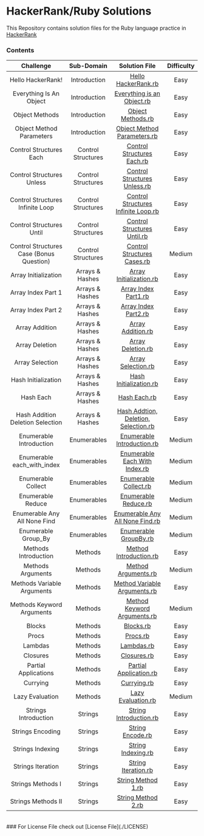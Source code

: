 # HackerRank/Ruby Solutions

This Repository contains solution files for the Ruby language practice in [HackerRank](https://www.hackerrank.com/domains/ruby)

### Contents

| Challenge    | Sub-Domain     | Solution File     | Difficulty    |
| :----------: | :------------: | :-----------: | :----------------: |
| Hello HackerRank! | Introduction | [Hello HackerRank.rb](Solutions/Hello%20Hackrrank.rb) | Easy |
| Everything Is An Object | Introduction | [Everything is an Object.rb](Solutions/Everything%20is%20an%20Object.rb) | Easy |
| Object Methods | Introduction | [Object Methods.rb](Solutions/Object%20Methods.rb) | Easy |
| Object Method Parameters | Introduction | [Object Method Parameters.rb](Solutions/Object%20Method%20Parameter.rb) | Easy |
| Control Structures Each | Control Structures | [Control Structures Each.rb](Solutions/Control%20Structures%20Each.rb) | Easy |
| Control Structures Unless | Control Structures | [Control Structures Unless.rb](Solutions/Control%20Structures%20Unless.rb) | Easy |
| Control Structures Infinite Loop | Control Structures | [Control Structures Infinite Loop.rb](Solutions/Control%20Structures%20Infinite%20Loop.rb) | Easy |
| Control Structures Until | Control Structures | [Control Structures Until.rb](Solutions/Control%20Structures%20Until.rb) | Easy |
| Control Structures Case (Bonus Question) | Control Structures | [Control Structures Cases.rb](Solutions/Control%20Structures%20Cases.rb) | Medium |
| Array Initialization | Arrays & Hashes | [Array Initialization.rb](Solutions/Array%20Initialization.rb) | Easy |
| Array Index Part 1 | Arrays & Hashes | [Array Index Part1.rb](Solutions/Array%20Index%20Part1.rb) | Easy |
| Array Index Part 2 | Arrays & Hashes | [Array Index Part2.rb](Solutions/Array%20Index%20Part2.rb) | Easy |
| Array Addition | Arrays & Hashes | [Array Addition.rb](Solutions/Array%20Addition.rb) | Easy |
| Array Deletion | Arrays & Hashes | [Array Deletion.rb](Solutions/Array%20Deletion.rb) | Easy |
| Array Selection | Arrays & Hashes | [Array Selection.rb](Solutions/Array%20Selection.rb) | Easy |
| Hash Initialization | Arrays & Hashes | [Hash Initialization.rb](Solutions/Hash%20Initialization.rb) | Easy |
| Hash Each | Arrays & Hashes | [Hash Each.rb](Solutions/Hash%20Each.rb) | Easy |
| Hash Addition Deletion Selection | Arrays & Hashes | [Hash Addtion, Deletion, Selection.rb](Solutions/Hash%20Addition%20Deletion%20Selection.rb) | Easy |
| Enumerable Introduction | Enumerables | [Enumerable Introduction.rb](Solutions/Enumerable%20Introduction.rb) | Medium |
| Enumerable each_with_index | Enumerables | [Enumerable Each With Index.rb](Solutions/Enumerable%20Each%20With%20Index.rb) | Medium |
| Enumerable Collect | Enumerables | [Enumerable Collect.rb](Solutions/Enumerable%20Collect.rb) | Medium |
| Enumerable Reduce | Enumerables | [Enumerable Reduce.rb](Solutions/Enumerable%20Reduce.rb) | Medium |
| Enumerable Any All None Find | Enumerables | [Enumerable Any All None Find.rb](Solutions/Enumerable%20Any%20All%20None%20Find.rb) | Medium |
| Enumerable Group_By | Enumerables | [Enumerable GroupBy.rb](Solutions/Enumerable%20GroupBy.rb) | Medium |
| Methods Introduction | Methods | [Method Introduction.rb](Solutions/Method%20Introduction.rb) | Easy |
| Methods Arguments | Methods | [Method Arguments.rb](Solutions/Method%20Arguments.rb) | Medium |
| Methods Variable Arguments | Methods | [Method Variable Arguments.rb](Solutions/Method%20Variable%20Arguments.rb) | Easy |
| Methods Keyword Arguments | Methods | [Method Keyword Arguments.rb](Solutions/Method%20Keyword%20Arguments.rb) | Medium |
| Blocks | Methods | [Blocks.rb](Solutions/Blocks.rb) | Easy |
| Procs | Methods | [Procs.rb](Solutions/Procs.rb) | Easy |
| Lambdas | Methods | [Lambdas.rb](Solutions/Lambdas.rb) | Easy |
| Closures | Methods | [Closures.rb](Solutions/Closures.rb) | Easy |
| Partial Applications | Methods | [Partial Application.rb](Solutions/Partial%20Application.rb) | Easy |
| Currying | Methods | [Currying.rb](Solutions/Currying.rb) | Easy |
| Lazy Evaluation | Methods | [Lazy Evaluation.rb](Solutions/Lazy%20Evaluation.rb) | Medium |
| Strings Introduction | Strings | [String Introduction.rb](Solutions/String%20Introduction.rb) | Easy |
| Strings Encoding | Strings | [String Encode.rb](Solutions/String%20Encode.rb) | Easy |
| Strings Indexing | Strings | [String Indexing.rb](Solutions/String%20Indexing.rb) | Easy |
| Strings Iteration | Strings | [String Iteration.rb](Solutions/String%20Iteration.rb) | Easy |
| Strings Methods I | Strings | [String Method 1.rb](Solutions/String%20Method%201.rb) | Easy |
| Strings Methods II | Strings | [String Method 2.rb](Solutions/String%20Method%202.rb) | Easy |
<br>
### For License File check out [License File](./LICENSE)